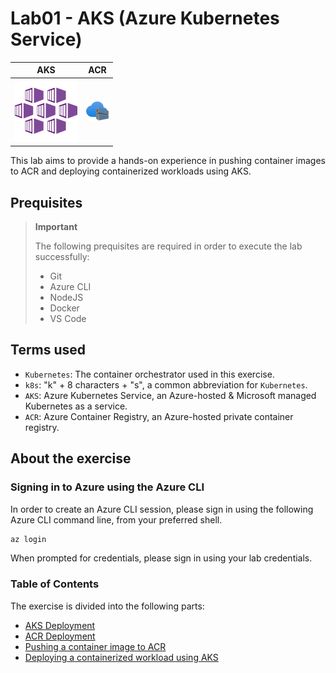 # Lab01 - AKS (Azure Kubernetes Service)

|AKS |ACR |
|-|-|
![aks-logo](./img/aks.svg)|![acr-logo](./img/acr.svg)

This lab aims to provide a hands-on experience in 
pushing container images to ACR and deploying containerized workloads using AKS.

## Prequisites

> **Important**
> 
> The following prequisites are required in order to execute the lab successfully:
>
> - Git
> - Azure CLI
> - NodeJS
> - Docker
> - VS Code

## Terms used

- `Kubernetes`: The container orchestrator used in this exercise.
- `k8s`: "k" + 8 characters + "s", a common abbreviation for `Kubernetes`.
- `AKS`: Azure Kubernetes Service, an Azure-hosted & Microsoft managed Kubernetes as a service.
- `ACR`: Azure Container Registry, an Azure-hosted private container registry.

## About the exercise

### Signing in to Azure using the Azure CLI

In order to create an Azure CLI session, please sign in using the following Azure CLI command line, from your preferred shell.

```bash
az login
```

When prompted for credentials, please sign in using your lab credentials.

### Table of Contents

The exercise is divided into the following parts:
- [AKS Deployment](./01.aks-deployment.md)
- [ACR Deployment](./02.acr-deployment.md)
- [Pushing a container image to ACR]()
- [Deploying a containerized workload using AKS]()